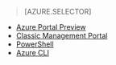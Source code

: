 > [AZURE.SELECTOR]
- [Azure Portal Preview](/documentation/articles/virtual-networks-create-vnet-classic-pportal/)
- [Classic Management Portal](/documentation/articles/virtual-networks-create-vnet-classic-portal/)
- [PowerShell](/documentation/articles/virtual-networks-create-vnet-classic-netcfg-ps/)
- [Azure CLI](/documentation/articles/virtual-networks-create-vnet-classic-cli/)